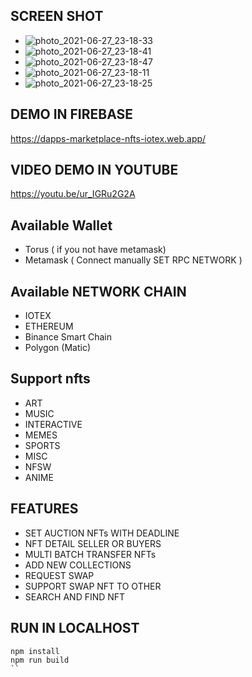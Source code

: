 ## SCREEN SHOT
- ![photo_2021-06-27_23-18-33](https://user-images.githubusercontent.com/86550334/123551924-19a54c00-d79e-11eb-84c0-180bc1cf12a2.jpg)
- ![photo_2021-06-27_23-18-41](https://user-images.githubusercontent.com/86550334/123551927-1b6f0f80-d79e-11eb-8735-5703474b078b.jpg)
- ![photo_2021-06-27_23-18-47](https://user-images.githubusercontent.com/86550334/123551929-1c07a600-d79e-11eb-99b9-82a3f3b8bb0e.jpg)
- ![photo_2021-06-27_23-18-11](https://user-images.githubusercontent.com/86550334/123551930-1ca03c80-d79e-11eb-838f-1d719d2570f2.jpg)
- ![photo_2021-06-27_23-18-25](https://user-images.githubusercontent.com/86550334/123551931-1d38d300-d79e-11eb-932e-23e226826cec.jpg)


## DEMO IN FIREBASE
https://dapps-marketplace-nfts-iotex.web.app/
## VIDEO DEMO IN YOUTUBE
https://youtu.be/ur_IGRu2G2A
## Available Wallet
- Torus ( if you not have metamask)
- Metamask ( Connect manually SET RPC NETWORK )
## Available NETWORK CHAIN
- IOTEX
- ETHEREUM
- Binance Smart Chain
- Polygon (Matic) 
## Support nfts
- ART
- MUSIC
- INTERACTIVE
- MEMES
- SPORTS
- MISC
- NFSW
- ANIME

## FEATURES
- SET AUCTION NFTs WITH DEADLINE
- NFT DETAIL SELLER OR BUYERS
- MULTI BATCH TRANSFER NFTs
- ADD NEW COLLECTIONS
- REQUEST SWAP
- SUPPORT SWAP NFT TO OTHER 
- SEARCH AND FIND NFT 

## RUN IN LOCALHOST
```
npm install
npm run build 
``
